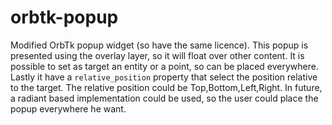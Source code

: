 # orbtk-popup

Modified OrbTk popup widget (so have the same licence).
This popup is presented using the overlay layer, so it will float over other content.
It is possible to set as target an entity or a point, so can be placed everywhere.
Lastly it have a `relative_position` property that select the position relative to the target.
The relative position could be Top,Bottom,Left,Right.
In future, a radiant based implementation could be used, so the user could place the popup everywhere he want.
